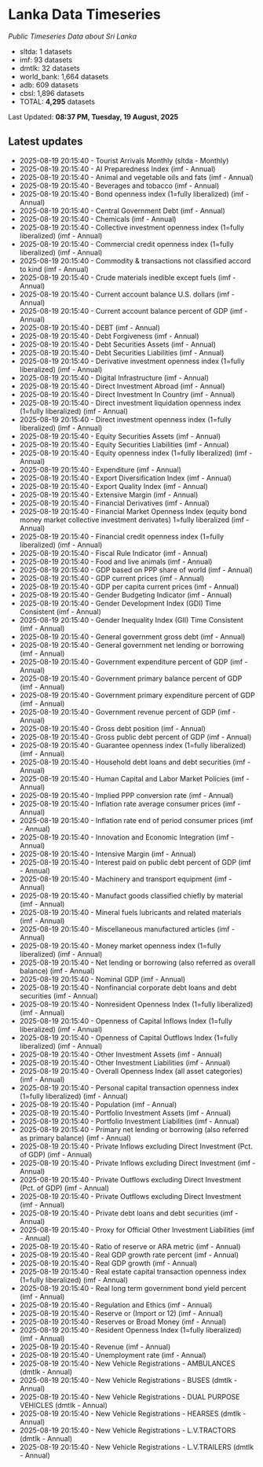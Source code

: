 # Lanka Data Timeseries
*Public Timeseries Data about Sri Lanka*

* sltda: 1 datasets
* imf: 93 datasets
* dmtlk: 32 datasets
* world_bank: 1,664 datasets
* adb: 609 datasets
* cbsl: 1,896 datasets
* TOTAL: **4,295** datasets

Last Updated: **08:37 PM, Tuesday, 19 August, 2025**

## Latest updates

* 2025-08-19 20:15:40 - Tourist Arrivals Monthly (sltda - Monthly)
* 2025-08-19 20:15:40 - AI Preparedness Index (imf - Annual)
* 2025-08-19 20:15:40 - Animal and vegetable oils and fats (imf - Annual)
* 2025-08-19 20:15:40 - Beverages and tobacco (imf - Annual)
* 2025-08-19 20:15:40 - Bond openness index (1=fully liberalized) (imf - Annual)
* 2025-08-19 20:15:40 - Central Government Debt (imf - Annual)
* 2025-08-19 20:15:40 - Chemicals (imf - Annual)
* 2025-08-19 20:15:40 - Collective investment openness index (1=fully liberalized) (imf - Annual)
* 2025-08-19 20:15:40 - Commercial credit openness index (1=fully liberalized) (imf - Annual)
* 2025-08-19 20:15:40 - Commodity & transactions not classified accord to kind (imf - Annual)
* 2025-08-19 20:15:40 - Crude materials inedible except fuels (imf - Annual)
* 2025-08-19 20:15:40 - Current account balance U.S. dollars (imf - Annual)
* 2025-08-19 20:15:40 - Current account balance percent of GDP (imf - Annual)
* 2025-08-19 20:15:40 - DEBT (imf - Annual)
* 2025-08-19 20:15:40 - Debt Forgiveness (imf - Annual)
* 2025-08-19 20:15:40 - Debt Securities Assets (imf - Annual)
* 2025-08-19 20:15:40 - Debt Securities Liabilities (imf - Annual)
* 2025-08-19 20:15:40 - Derivative investment openness index (1=fully liberalized) (imf - Annual)
* 2025-08-19 20:15:40 - Digital Infrastructure (imf - Annual)
* 2025-08-19 20:15:40 - Direct Investment Abroad (imf - Annual)
* 2025-08-19 20:15:40 - Direct Investment In Country (imf - Annual)
* 2025-08-19 20:15:40 - Direct investment liquidation openness index (1=fully liberalized) (imf - Annual)
* 2025-08-19 20:15:40 - Direct investment openness index (1=fully liberalized) (imf - Annual)
* 2025-08-19 20:15:40 - Equity Securities Assets (imf - Annual)
* 2025-08-19 20:15:40 - Equity Securities Liabilities (imf - Annual)
* 2025-08-19 20:15:40 - Equity openness index (1=fully liberalized) (imf - Annual)
* 2025-08-19 20:15:40 - Expenditure (imf - Annual)
* 2025-08-19 20:15:40 - Export Diversification Index (imf - Annual)
* 2025-08-19 20:15:40 - Export Quality Index (imf - Annual)
* 2025-08-19 20:15:40 - Extensive Margin (imf - Annual)
* 2025-08-19 20:15:40 - Financial Derivatives (imf - Annual)
* 2025-08-19 20:15:40 - Financial Market Openness Index (equity bond money market collective investment derivates) 1=fully liberalized (imf - Annual)
* 2025-08-19 20:15:40 - Financial credit openness index (1=fully liberalized) (imf - Annual)
* 2025-08-19 20:15:40 - Fiscal Rule Indicator (imf - Annual)
* 2025-08-19 20:15:40 - Food and live animals (imf - Annual)
* 2025-08-19 20:15:40 - GDP based on PPP share of world (imf - Annual)
* 2025-08-19 20:15:40 - GDP current prices (imf - Annual)
* 2025-08-19 20:15:40 - GDP per capita current prices (imf - Annual)
* 2025-08-19 20:15:40 - Gender Budgeting Indicator (imf - Annual)
* 2025-08-19 20:15:40 - Gender Development Index (GDI) Time Consistent (imf - Annual)
* 2025-08-19 20:15:40 - Gender Inequality Index (GII) Time Consistent (imf - Annual)
* 2025-08-19 20:15:40 - General government gross debt (imf - Annual)
* 2025-08-19 20:15:40 - General government net lending or borrowing (imf - Annual)
* 2025-08-19 20:15:40 - Government expenditure percent of GDP (imf - Annual)
* 2025-08-19 20:15:40 - Government primary balance percent of GDP (imf - Annual)
* 2025-08-19 20:15:40 - Government primary expenditure percent of GDP (imf - Annual)
* 2025-08-19 20:15:40 - Government revenue percent of GDP (imf - Annual)
* 2025-08-19 20:15:40 - Gross debt position (imf - Annual)
* 2025-08-19 20:15:40 - Gross public debt percent of GDP (imf - Annual)
* 2025-08-19 20:15:40 - Guarantee openness index (1=fully liberalized) (imf - Annual)
* 2025-08-19 20:15:40 - Household debt loans and debt securities (imf - Annual)
* 2025-08-19 20:15:40 - Human Capital and Labor Market Policies (imf - Annual)
* 2025-08-19 20:15:40 - Implied PPP conversion rate (imf - Annual)
* 2025-08-19 20:15:40 - Inflation rate average consumer prices (imf - Annual)
* 2025-08-19 20:15:40 - Inflation rate end of period consumer prices (imf - Annual)
* 2025-08-19 20:15:40 - Innovation and Economic Integration (imf - Annual)
* 2025-08-19 20:15:40 - Intensive Margin (imf - Annual)
* 2025-08-19 20:15:40 - Interest paid on public debt percent of GDP (imf - Annual)
* 2025-08-19 20:15:40 - Machinery and transport equipment (imf - Annual)
* 2025-08-19 20:15:40 - Manufact goods classified chiefly by material (imf - Annual)
* 2025-08-19 20:15:40 - Mineral fuels lubricants and related materials (imf - Annual)
* 2025-08-19 20:15:40 - Miscellaneous manufactured articles (imf - Annual)
* 2025-08-19 20:15:40 - Money market openness index (1=fully liberalized) (imf - Annual)
* 2025-08-19 20:15:40 - Net lending or borrowing (also referred as overall balance) (imf - Annual)
* 2025-08-19 20:15:40 - Nominal GDP (imf - Annual)
* 2025-08-19 20:15:40 - Nonfinancial corporate debt loans and debt securities (imf - Annual)
* 2025-08-19 20:15:40 - Nonresident Openness Index (1=fully liberalized) (imf - Annual)
* 2025-08-19 20:15:40 - Openness of Capital Inflows Index (1=fully liberalized) (imf - Annual)
* 2025-08-19 20:15:40 - Openness of Capital Outflows Index (1=fully liberalized) (imf - Annual)
* 2025-08-19 20:15:40 - Other Investment Assets (imf - Annual)
* 2025-08-19 20:15:40 - Other Investment Liabilities (imf - Annual)
* 2025-08-19 20:15:40 - Overall Openness Index (all asset categories) (imf - Annual)
* 2025-08-19 20:15:40 - Personal capital transaction openness index (1=fully liberalized) (imf - Annual)
* 2025-08-19 20:15:40 - Population (imf - Annual)
* 2025-08-19 20:15:40 - Portfolio Investment Assets (imf - Annual)
* 2025-08-19 20:15:40 - Portfolio Investment Liabilities (imf - Annual)
* 2025-08-19 20:15:40 - Primary net lending or borrowing (also referred as primary balance) (imf - Annual)
* 2025-08-19 20:15:40 - Private Inflows excluding Direct Investment (Pct. of GDP) (imf - Annual)
* 2025-08-19 20:15:40 - Private Inflows excluding Direct Investment (imf - Annual)
* 2025-08-19 20:15:40 - Private Outflows excluding Direct Investment (Pct. of GDP) (imf - Annual)
* 2025-08-19 20:15:40 - Private Outflows excluding Direct Investment (imf - Annual)
* 2025-08-19 20:15:40 - Private debt loans and debt securities (imf - Annual)
* 2025-08-19 20:15:40 - Proxy for Official Other Investment Liabilities (imf - Annual)
* 2025-08-19 20:15:40 - Ratio of reserve or ARA metric (imf - Annual)
* 2025-08-19 20:15:40 - Real GDP growth rate percent (imf - Annual)
* 2025-08-19 20:15:40 - Real GDP growth (imf - Annual)
* 2025-08-19 20:15:40 - Real estate capital transaction openness index (1=fully liberalized) (imf - Annual)
* 2025-08-19 20:15:40 - Real long term government bond yield percent (imf - Annual)
* 2025-08-19 20:15:40 - Regulation and Ethics (imf - Annual)
* 2025-08-19 20:15:40 - Reserve or (Import or 12) (imf - Annual)
* 2025-08-19 20:15:40 - Reserves or Broad Money (imf - Annual)
* 2025-08-19 20:15:40 - Resident Openness Index (1=fully liberalized) (imf - Annual)
* 2025-08-19 20:15:40 - Revenue (imf - Annual)
* 2025-08-19 20:15:40 - Unemployment rate (imf - Annual)
* 2025-08-19 20:15:40 - New Vehicle Registrations - AMBULANCES (dmtlk - Annual)
* 2025-08-19 20:15:40 - New Vehicle Registrations - BUSES (dmtlk - Annual)
* 2025-08-19 20:15:40 - New Vehicle Registrations - DUAL PURPOSE VEHICLES (dmtlk - Annual)
* 2025-08-19 20:15:40 - New Vehicle Registrations - HEARSES (dmtlk - Annual)
* 2025-08-19 20:15:40 - New Vehicle Registrations - L.V.TRACTORS (dmtlk - Annual)
* 2025-08-19 20:15:40 - New Vehicle Registrations - L.V.TRAILERS (dmtlk - Annual)